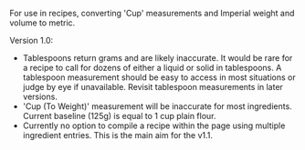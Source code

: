 For use in recipes, converting 'Cup' measurements and Imperial weight and volume to metric.

Version 1.0:
- Tablespoons return grams and are likely inaccurate. It would be rare for a recipe to call for dozens of either a liquid or solid in tablespoons. A tablespoon measurement should be easy to access in most situations or judge by eye if unavailable. Revisit tablespoon measurements in later versions.
- 'Cup (To Weight)' measurement will be inaccurate for most ingredients. Current baseline (125g) is equal to 1 cup plain flour.
- Currently no option to compile a recipe within the page using multiple ingredient entries. This is the main aim for the v1.1.